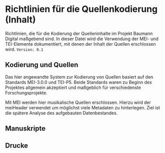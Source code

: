 # Richtlinien für die Quellenkodierung (Inhalt)

Richtlinien, die für die Kodierung der Quelleninhalte im Projekt Baumann Digital maßgebend sind. In dieser Datei wird die Verwendung der MEI- und TEI-Elemente dokumentiert, mit denen der Inhalt der Quellen erschlossen wird.
`Version: 0.1`

## Kodierung und Quellen

Das hier angewandte System zur Kodierung von Quellen basiert auf den Standards MEI-3.0.0 und TEI-P5. Beide Standards waren zu Beginn des Projektes allgemein akzeptiert und maßgeblich für verschiedenste Forschungsprojekte.

Mit MEI werden hier musikalische Quellen erschlossen. Hierzu wird der meiHeader verwendet um möglichst viele Metadaten zu hinterlegen. Ziel ist die spätere Analyse des aufgebauten Datenbestandes.

## Manuskripte


## Drucke